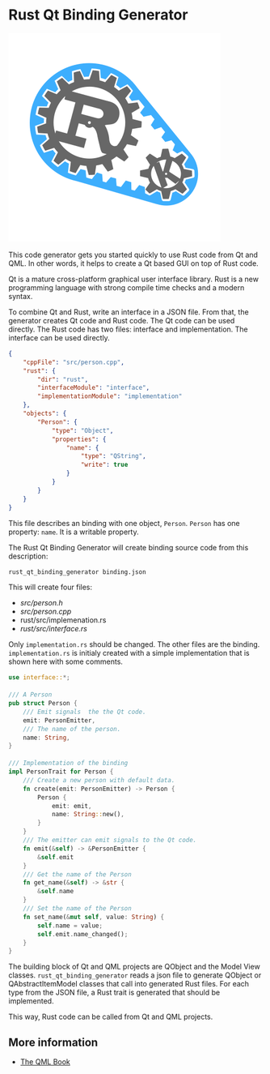 # Rust Qt Binding Generator

![Rust Qt Binding](logo.svg)

This code generator gets you started quickly to use Rust code from Qt and QML. In other words, it helps to create a Qt based GUI on top of Rust code.

Qt is a mature cross-platform graphical user interface library. Rust is a new programming language with strong compile time checks and a modern syntax.

To combine Qt and Rust, write an interface in a JSON file. From that, the generator creates Qt code and Rust code. The Qt code can be used directly. The Rust code has two files: interface and implementation. The interface can be used directly.

```json
{
    "cppFile": "src/person.cpp",
    "rust": {
        "dir": "rust",
        "interfaceModule": "interface",
        "implementationModule": "implementation"
    },
    "objects": {
        "Person": {
            "type": "Object",
            "properties": {
                "name": {
                    "type": "QString",
                    "write": true
                }
            }
        }
    }
}
```

This file describes an binding with one object, `Person`. `Person` has one property: `name`. It is a writable property.

The Rust Qt Binding Generator will create binding source code from this description:

```bash
rust_qt_binding_generator binding.json
```

This will create four files:

* *src/person.h*
* *src/person.cpp*
* rust/src/implemenation.rs
* *rust/src/interface.rs*

Only `implementation.rs` should be changed. The other files are the binding. `implementation.rs` is initialy created with a simple implementation that is shown here with some comments.

```rust
use interface::*;

/// A Person
pub struct Person {
    /// Emit signals  the the Qt code.
    emit: PersonEmitter,
    /// The name of the person.
    name: String,
}

/// Implementation of the binding
impl PersonTrait for Person {
    /// Create a new person with default data.
    fn create(emit: PersonEmitter) -> Person {
        Person {
            emit: emit,
            name: String::new(),
        }
    }
    /// The emitter can emit signals to the Qt code.
    fn emit(&self) -> &PersonEmitter {
        &self.emit
    }
    /// Get the name of the Person
    fn get_name(&self) -> &str {
        &self.name
    }
    /// Set the name of the Person
    fn set_name(&mut self, value: String) {
        self.name = value;
        self.emit.name_changed();
    }
}
```

The building block of Qt and QML projects are QObject and the Model View classes. `rust_qt_binding_generator` reads a json file to generate QObject or QAbstractItemModel classes that call into generated Rust files. For each type from the JSON file, a Rust trait is generated that should be implemented.

This way, Rust code can be called from Qt and QML projects.

## More information

* [The QML Book](https://qmlbook.github.io/)

